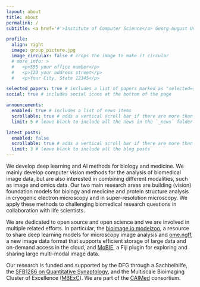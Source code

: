 ```yaml
---
layout: about
title: about
permalink: /
subtitle: <a href='#'>Institute of Computer Science</a> Georg-August University Göttingen

profile:
  align: right
  image: group_picture.jpg
  image_circular: false # crops the image to make it circular
  # more_info: >
  #   <p>555 your office number</p>
  #   <p>123 your address street</p>
  #   <p>Your City, State 12345</p>

selected_papers: true # includes a list of papers marked as "selected={true}"
social: true # includes social icons at the bottom of the page

announcements:
  enabled: true # includes a list of news items
  scrollable: true # adds a vertical scroll bar if there are more than 3 news items
  limit: 5 # leave blank to include all the news in the `_news` folder

latest_posts:
  enabled: false
  scrollable: true # adds a vertical scroll bar if there are more than 3 new posts items
  limit: 3 # leave blank to include all the blog posts
---
```


We develop deep learning and AI methods for biology and medicine. We mainly develop computer vision methods for the analysis of biomedical image data, but are also interested in combining different modalities, such as image and omics data. Our two main research areas are building (vision) foundation models for biology and medicine and protein structure analysis in cryogenic electron microscopy and in super-resolution microscopy. We apply these methods to challenging biomedical research questions in collaboration with life scientists.

We are dedicated to open source and open science and we are involved in multiple related efforts. In particular, the [bioimage.io modelzoo](https://bioimage.io/#/models), a resource to share deep learning models for microscopy image analysis and [ome.ngff](https://www.nature.com/articles/s41592-021-01326-w), a new image data format that supports efficient storage of large data and on-demand access in the cloud, and [MoBIE](https://mobie.github.io), a Fiji plugin for exploring and sharing large multi-modal image data.

Our research is funded and supported by the DFG through a Sachbeihilfe, the [SFB1286 on Quantitative Synaptology](https://www.sfb1286.de), and the Multiscale Bioimaging Cluster of Excellence ([MBExC](https://mbexc.de/de/)). We are part of the [CAIMed](https://caimed.de/en/) consortium.

<!-- Link to your social media connections, too. This theme is set up to use [Font Awesome icons](https://fontawesome.com/) and [Academicons](https://jpswalsh.github.io/academicons/), like the ones below. Add your Facebook, Twitter, LinkedIn, Google Scholar, or just disable all of them. -->
